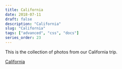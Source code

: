 ```yaml
---
title: California
date: 2018-07-11
draft: false
description: "California"
slug: "California"
tags: ["advanced", "css", "docs"]
series_order: 23
---
```


This is the collection of photos from our California trip.

[California](https://photos.app.goo.gl/PzF3BvGu9qYuZV3z5)
